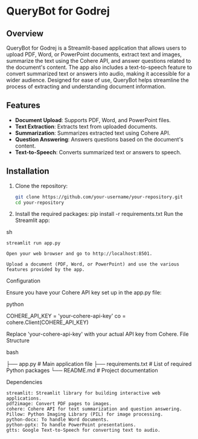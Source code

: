 # QueryBot for Godrej

## Overview

QueryBot for Godrej is a Streamlit-based application that allows users to upload PDF, Word, or PowerPoint documents, extract text and images, summarize the text using the Cohere API, and answer questions related to the document's content. The app also includes a text-to-speech feature to convert summarized text or answers into audio, making it accessible for a wider audience. Designed for ease of use, QueryBot helps streamline the process of extracting and understanding document information.

## Features

- **Document Upload**: Supports PDF, Word, and PowerPoint files.
- **Text Extraction**: Extracts text from uploaded documents.
- **Summarization**: Summarizes extracted text using Cohere API.
- **Question Answering**: Answers questions based on the document's content.
- **Text-to-Speech**: Converts summarized text or answers to speech.

## Installation

1. Clone the repository:

   ```sh
   git clone https://github.com/your-username/your-repository.git
   cd your-repository
2. Install the required packages:
   pip install -r requirements.txt
Run the Streamlit app:

sh

    streamlit run app.py

    Open your web browser and go to http://localhost:8501.

    Upload a document (PDF, Word, or PowerPoint) and use the various features provided by the app.

Configuration

Ensure you have your Cohere API key set up in the app.py file:

python

COHERE_API_KEY = 'your-cohere-api-key'
co = cohere.Client(COHERE_API_KEY)

Replace 'your-cohere-api-key' with your actual API key from Cohere.
File Structure

bash

├── app.py                 # Main application file
├── requirements.txt       # List of required Python packages
└── README.md              # Project documentation

Dependencies

    streamlit: Streamlit library for building interactive web applications.
    pdf2image: Convert PDF pages to images.
    cohere: Cohere API for text summarization and question answering.
    Pillow: Python Imaging Library (PIL) for image processing.
    python-docx: To handle Word documents.
    python-pptx: To handle PowerPoint presentations.
    gtts: Google Text-to-Speech for converting text to audio.
